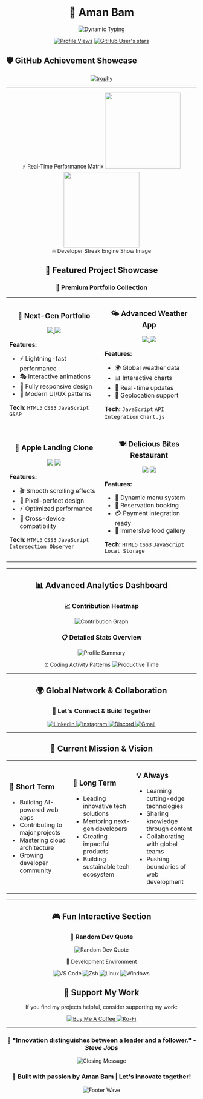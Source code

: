 <div align="center">
  
# 🌟 Aman Bam

<img src="https://readme-typing-svg.herokuapp.com?font=Orbitron&size=40&duration=3000&pause=500&color=00D9FF&center=true&vCenter=true&width=600&height=100&lines=Full+Stack+Developer;UI%2FUX+Enthusiast;Tech+Innovation+Explorer" alt="Dynamic Typing" />

</div>

<div align="center">
  
[![Profile Views](https://komarev.com/ghpvc/?username=Aman-Bam&label=Profile%20Views&color=00d9ff&style=for-the-badge)](https://github.com/Aman-Bam)
[![GitHub User's stars](https://img.shields.io/github/stars/Aman-Bam?label=Total%20Stars&style=for-the-badge&color=00d9ff)](https://github.com/Aman-Bam)
</div>

## 🛡️ **GitHub Achievement Showcase**

<div align="center">

[![trophy](https://github-profile-trophy.vercel.app/?username=Aman-Bam&theme=matrix&no-frame=true&no-bg=true&margin-w=8&row=1)](https://github.com/ryo-ma/github-profile-trophy)

</div>

---

<div align="center">
⚡ Real-Time Performance Matrix
<img height="200" src="https://github-readme-stats.vercel.app/api?username=Aman-Bam&show_icons=true&theme=radical&include_all_commits=true&count_private=true&hide_border=true&bg_color=0D1117&title_color=FF6B6B&icon_color=00D9FF&text_color=FFFFFF&border_radius=10&custom_title=💻%20Code%20Arsenal"/>
<img height="200" src="https://github-readme-stats.vercel.app/api/top-langs/?username=Aman-Bam&layout=compact&theme=radical&hide_border=true&bg_color=0D1117&title_color=FF6B6B&text_color=FFFFFF&border_radius=10&custom_title=🎯%20Tech%20Stack%20Mastery"/>
</div>

<div align="center">
🔥 Developer Streak Engine
Show Image
</div>

<div align="center">

## 🚀 **Featured Project Showcase**

<div align="center">

### 🌟 **Premium Portfolio Collection**

</div>

<table>
<tr>
<td width="50%">

<h3 align="center">🎨 Next-Gen Portfolio</h3>
<div align="center">
  <a href="https://aman-bam.github.io/Next-Gen-Portfolio/">
    <img src="https://img.shields.io/badge/🌐_Live_Demo-00D9FF?style=for-the-badge" />
  </a>
  <a href="https://github.com/Aman-Bam/Next-Gen-Portfolio">
    <img src="https://img.shields.io/badge/📂_Source-181717?style=for-the-badge&logo=github" />
  </a>
</div>

**Features:**
- ⚡ Lightning-fast performance
- 🎭 Interactive animations
- 📱 Fully responsive design
- 🎨 Modern UI/UX patterns

**Tech:** `HTML5` `CSS3` `JavaScript` `GSAP`

</td>
<td width="50%">

<h3 align="center">🌤️ Advanced Weather App</h3>
<div align="center">
  <a href="https://aman-bam.github.io/Weather_App/">
    <img src="https://img.shields.io/badge/🌐_Live_Demo-00D9FF?style=for-the-badge" />
  </a>
  <a href="https://github.com/Aman-Bam/Weather_App">
    <img src="https://img.shields.io/badge/📂_Source-181717?style=for-the-badge&logo=github" />
  </a>
</div>

**Features:**
- 🌍 Global weather data
- 📊 Interactive charts
- 🔄 Real-time updates
- 🎯 Geolocation support

**Tech:** `JavaScript` `API Integration` `Chart.js`

</td>
</tr>
<tr>
<td width="50%">

<h3 align="center">🍎 Apple Landing Clone</h3>
<div align="center">
  <a href="https://aman-bam.github.io/Apple_landing_page/">
    <img src="https://img.shields.io/badge/🌐_Live_Demo-00D9FF?style=for-the-badge" />
  </a>
  <a href="https://github.com/Aman-Bam/Apple_landing_page">
    <img src="https://img.shields.io/badge/📂_Source-181717?style=for-the-badge&logo=github" />
  </a>
</div>

**Features:**
- 🎬 Smooth scrolling effects
- 🎨 Pixel-perfect design
- ⚡ Optimized performance
- 📱 Cross-device compatibility

**Tech:** `HTML5` `CSS3` `JavaScript` `Intersection Observer`

</td>
<td width="50%">

<h3 align="center">🍽️ Delicious Bites Restaurant</h3>
<div align="center">
  <a href="https://aman-bam.github.io/Delicious-Bites-Restaurant/">
    <img src="https://img.shields.io/badge/🌐_Live_Demo-00D9FF?style=for-the-badge" />
  </a>
  <a href="https://github.com/Aman-Bam/Delicious-Bites-Restaurant">
    <img src="https://img.shields.io/badge/📂_Source-181717?style=for-the-badge&logo=github" />
  </a>
</div>

**Features:**
- 🛒 Dynamic menu system
- 📅 Reservation booking
- 💳 Payment integration ready
- 🎨 Immersive food gallery

**Tech:** `HTML5` `CSS3` `JavaScript` `Local Storage`

</td>
</tr>
</table>

---

## 📊 **Advanced Analytics Dashboard**

<div align="center">

### 📈 **Contribution Heatmap**
<img src="https://github-readme-activity-graph.vercel.app/graph?username=Aman-Bam&theme=react-dark&hide_border=true&bg_color=0D1117&color=00D9FF&line=00D9FF&point=FFFFFF" alt="Contribution Graph" />

### 📋 **Detailed Stats Overview**
<img src="https://github-profile-summary-cards.vercel.app/api/cards/profile-details?username=Aman-Bam&theme=github_dark" alt="Profile Summary" />

⏰ Coding Activity Patterns
<img src="https://github-profile-summary-cards.vercel.app/api/cards/productive-time?username=Aman-Bam&theme=github_dark&utc_offset=5.5" alt="Productive Time" />

</div>

---

## 🌍 **Global Network & Collaboration**

<div align="center">

### 🤝 **Let's Connect & Build Together**

<a href="https://www.linkedin.com/in/aman-bam-143761371?utm_source=share&utm_campaign=share_via&utm_content=profile&utm_medium=android_app" target="_blank">
  <img src="https://img.shields.io/badge/LinkedIn-0077B5?style=for-the-badge&logo=linkedin&logoColor=white" alt="LinkedIn" />
</a>
<a href="https://instagram.com/amanbam__" target="_blank">
  <img src="https://img.shields.io/badge/Instagram-E4405F?style=for-the-badge&logo=instagram&logoColor=white" alt="Instagram" />
</a>
<a href="https://discord.gg/yourdiscord" target="_blank">
  <img src="https://img.shields.io/badge/Discord-7289DA?style=for-the-badge&logo=discord&logoColor=white" alt="Discord" />
</a>
<a href="mailto:amanbam6040@gmail.com">
  <img src="https://img.shields.io/badge/Gmail-D14836?style=for-the-badge&logo=gmail&logoColor=white" alt="Gmail" />
</a>

</div>

---

## 🎯 **Current Mission & Vision**

<div align="center">

<table>
<tr>
<td width="33%">

### 🚀 **Short Term**
- Building AI-powered web apps
- Contributing to major  projects
- Mastering cloud architecture
- Growing developer community

</td>
<td width="33%">

### 🌟 **Long Term**
- Leading innovative tech solutions
- Mentoring next-gen developers
- Creating impactful products
- Building sustainable tech ecosystem

</td>
<td width="33%">

### 💡 **Always**
- Learning cutting-edge technologies
- Sharing knowledge through content
- Collaborating with global teams
- Pushing boundaries of web development

</td>
</tr>
</table>

</div>

---

## 🎮 **Fun Interactive Section**

<div align="center">

### 🎲 **Random Dev Quote**
<img src="https://quotes-github-readme.vercel.app/api?type=horizontal&theme=dark" alt="Random Dev Quote" />

🎵 Development Environment

<img src="https://img.shields.io/badge/Editor-VS%20Code-007ACC?style=for-the-badge&logo=visual-studio-code&logoColor=white" alt="VS Code" />
<img src="https://img.shields.io/badge/Terminal-Zsh-1DA1F2?style=for-the-badge&logo=gnu-bash&logoColor=white" alt="Zsh" />
<img src="https://img.shields.io/badge/OS-Linux-FCC624?style=for-the-badge&logo=linux&logoColor=black" alt="Linux" />
<img src="https://img.shields.io/badge/OS-Windows-0078D6?style=for-the-badge&logo=windows&logoColor=white" alt="Windows" />

## 💝 **Support My Work**

<div align="center">

If you find my projects helpful, consider supporting my work:

<a href="https://www.buymeacoffee.com/amanbam" target="_blank">
  <img src="https://img.shields.io/badge/Buy_Me_A_Coffee-FFDD00?style=for-the-badge&logo=buy-me-a-coffee&logoColor=black" alt="Buy Me A Coffee" />
</a>
<a href="https://ko-fi.com/amanbam" target="_blank">
  <img src="https://img.shields.io/badge/Ko--fi-F16061?style=for-the-badge&logo=ko-fi&logoColor=white" alt="Ko-Fi" />
</a>

</div>

---

<div align="center">

### 🌟 **"Innovation distinguishes between a leader and a follower."** - *Steve Jobs*

<img src="https://readme-typing-svg.herokuapp.com?font=Orbitron&size=24&duration=3000&pause=1000&color=00D9FF&center=true&vCenter=true&width=800&lines=Thanks+for+visiting+my+profile!;Let's+build+the+future+together+🚀;Always+open+to+interesting+conversations;Feel+free+to+reach+out+anytime!" alt="Closing Message" />

### 🚀 **Built with passion by Aman Bam | Let's innovate together!** 

<img src="https://capsule-render.vercel.app/api?type=waving&color=gradient&customColorList=6,11,20&height=150&section=footer&animation=twinkling" alt="Footer Wave" />

</div>

